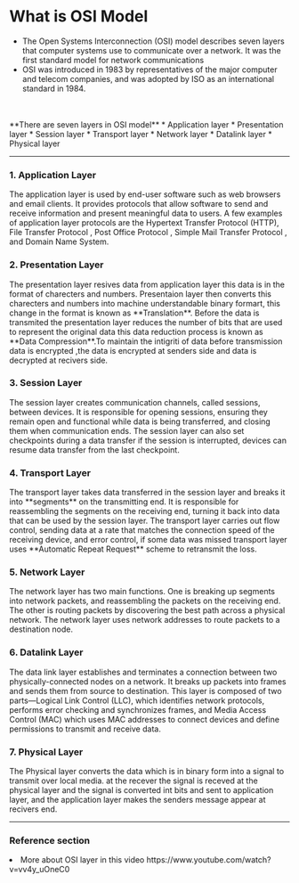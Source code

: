 # What is OSI Model
  * The Open Systems Interconnection (OSI) model describes seven layers that computer systems use to communicate over a network. It was the first standard model for network communications
  * OSI was introduced in 1983 by representatives of the major computer and telecom companies, and was adopted by ISO as an international standard in 1984.
<br/>
<br/>
**There are seven layers in OSI model**
       * Application layer
       * Presentation layer
       * Session layer
       * Transport layer
       * Network layer 
       * Datalink layer 
       * Physical layer

<hr>
<H3>1. Application Layer</H3> 
The application layer is used by end-user software such as web browsers and email clients. It provides protocols that allow software to send and receive information and present meaningful data to users. A few examples of application layer protocols are the Hypertext Transfer Protocol (HTTP), File Transfer Protocol , Post Office Protocol , Simple Mail Transfer Protocol , and Domain Name System.

<H3>2. Presentation Layer</H3>
The presentation layer resives data from application layer this data is in the format of charecters and numbers. Presentaion layer then converts this charecters and numbers into machine understandable binary formart, this change in the format is known as **Translation**. Before the data is transmited the presentation layer reduces the number of bits that are used to represent the original data this data reduction process is known as **Data Compression**.To maintain the intigriti of data before transmission data is encrypted ,the data is encrypted at senders side and data is decrypted at recivers side.
<H3>3. Session Layer</H3>
The session layer creates communication channels, called sessions, between devices. It is responsible for opening sessions, ensuring they remain open and functional while data is being transferred, and closing them when communication ends. The session layer can also set checkpoints during a data transfer if the session is interrupted, devices can resume data transfer from the last checkpoint.
<H3>4. Transport Layer</H3>
The transport layer takes data transferred in the session layer and breaks it into **segments** on the transmitting end. It is responsible for reassembling the segments on the receiving end, turning it back into data that can be used by the session layer. The transport layer carries out flow control, sending data at a rate that matches the connection speed of the receiving device, and error control, if some data was missed transport layer uses **Automatic Repeat Request** scheme to retransmit the loss.
<H3>5. Network Layer</H3>
The network layer has two main functions. One is breaking up segments into network packets, and reassembling the packets on the receiving end. The other is routing packets by discovering the best path across a physical network. The network layer uses network addresses to route packets to a destination node.
<H3>6. Datalink Layer</H3>
The data link layer establishes and terminates a connection between two physically-connected nodes on a network. It breaks up packets into frames and sends them from source to destination. This layer is composed of two parts—Logical Link Control (LLC), which identifies network protocols, performs error checking and synchronizes frames, and Media Access Control (MAC) which uses MAC addresses to connect devices and define permissions to transmit and receive data.
<H3>7. Physical Layer</H3>
The Physical layer converts the data which is in binary form into a signal to transmit over local media. at the recever the signal is receved at the physical layer and the signal is converted int bits and sent to application layer, and the application layer makes the senders message appear at recivers end.
<hr>
<H3>Reference section</H3>
  <li>More about OSI layer in this video https://www.youtube.com/watch?v=vv4y_uOneC0</li> 
